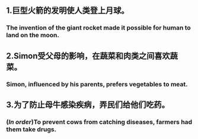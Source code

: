 ## 1.巨型火箭的发明使人类登上月球。

### The invention of the giant rocket made it possible for human to land on the moon.

## 2.Simon受父母的影响，在蔬菜和肉类之间喜欢蔬菜。

### Simon, influenced by his parents, prefers vegetables to meat.

## 3.为了防止母牛感染疾病，弄民们给他们吃药。

### (***In order***)To prevent cows from catching diseases, farmers had them take drugs.